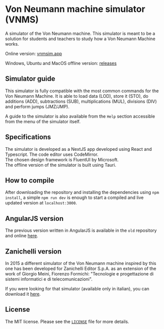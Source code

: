 # Von Neumann machine simulator (VNMS)

A simulator of the Von Neumann machine.
This simulator is meant to be a solution for students and teachers to study how a Von Neumann Machine works.

Online version: [vnmsim.app](https://vnmsim.app)

Windows, Ubuntu and MacOS offline version: [releases](https://github.com/c2r0b/vnmsim/releases)

## Simulator guide

This simulator is fully compatible with the most common commands for the Von Neumann Machine. It is able to load data (LOD), store it (STO), do additions (ADD), subtractions (SUB), multiplications (MUL), divisions (DIV) and perform jumps (JMZ/JMP).

A guide to the simulator is also available from the `Help` section accessible from the menu of the simulator itself.

## Specifications

The simulator is developed as a NextJS app developed using React and Typescript. The code editor uses CodeMirror.  
The chosen design framework is FluentUI by Microsoft.  
The offline version of the simulator is built using Tauri.

## How to compile

After downloading the repository and installing the dependencies using `npm install`, a simple `npm run dev` is enough to start a compiled and live updated version at `localhost:3000`.

## AngularJS version

The previous version written in AngularJS is available in the `old` repository and online [here](http://vnsimulator.altervista.org/). 

## Zanichelli version

In 2015 a different simulator of the Von Neumann machine inspired by this one has been developed for Zanichelli Editor S.p.A. as an extension of the work of Giorgio Meini, Fiorenzo Formichi: "Tecnologie e progettazione di sistemi informatici e di telecomunicazioni".

If you were looking for that simulator (available only in italian), you can download it [here](http://goo.gl/hSwG4m).

## License

The MIT license. Please see the [`LICENSE`](./LICENSE) file for more details.
